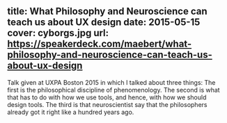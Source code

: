 title: What Philosophy and Neuroscience can teach us about UX design
date: 2015-05-15
cover: cyborgs.jpg
url: https://speakerdeck.com/maebert/what-philosophy-and-neuroscience-can-teach-us-about-ux-design
---

Talk given at UXPA Boston 2015 in which I talked about three things: The first is the philosophical discipline of phenomenology. The second is what that has to do with how we use tools, and hence, with how we should design tools. The third is that neuroscientist say that the philosophers already got it right like a hundred years ago.
